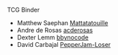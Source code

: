 TCG Binder

* Matthew Saephan [Mattatatouille](https://github.com/Mattatatouille)
* Andre de Rosas [acderosas](https://github.com/acderosas)
* Dexter Lemm [bbynocode](https://github.com/bbynoCode)
* David Carbajal [PepperJam-Loser](https://github.com/PepperJam-Loser)
